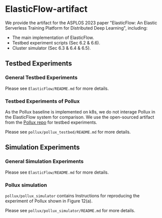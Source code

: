 # ElasticFlow-artifact

We provide the artifact for the ASPLOS 2023 paper "ElasticFlow: An Elastic Serverless Training Platform for Distributed Deep Learning", including:

- The main implementation of ElasticFlow.
- Testbed experiment scripts (Sec 6.2 \& 6.6).
- Cluster simulator (Sec 6.3 \& 6.4 \& 6.5).

## Testbed Experiments

### General Testbed Experiments
Please see `ElasticFlow/README.md` for more details.

### Testbed Experiments of Pollux
As the Pollux baseline is implemented on k8s, we do not interage Pollux in the ElasticFlow system for comparison. We use the open-sourced artifact from the [Pollux repo](https://github.com/petuum/adaptdl/tree/osdi21-artifact) for testbed experiments. 

Please see `pollux/pollux_testbed/README.md` for more details.


## Simulation Experiments

### General Simulation Experiments
Please see `ElasticFlow/README.md` for more details.

### Pollux simulation

`pollux/pollux_simulator` contains Instructions for reproducing the experiment 
of Pollux shown in Figure 12(a).

Please see `pollux/pollux_simulator/README.md` for more details.
